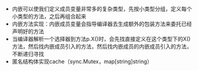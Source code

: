 - 内嵌可以使我们定义成员变量非常多的复杂类型，先按小类型分组，定义每个小类型的方法，之后再组合起来
- 内嵌方法实现：内嵌成员变量会指导编译器去生成额外的包装方法来委托已经声明好的方法
- 当编译器解析一个选择器到方法p.X()时，会先找直接定义在这个类型下的X()方法，然后找内嵌成员引入的方法，然后找内嵌成员的内嵌成员引入的方法，
不断递归寻找
- 匿名结构体实现cache（sync.Mutex，map[string]string）